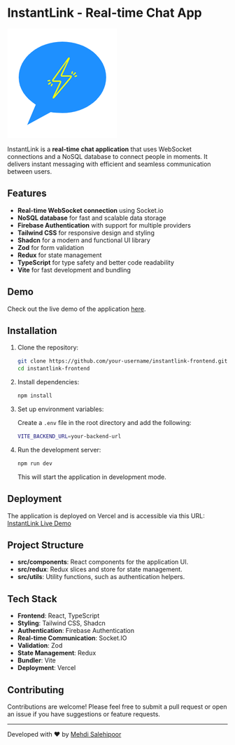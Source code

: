 # InstantLink - Real-time Chat App

![InstantLink Logo](https://github.com/Mehdi-Salehii/InstantLink-Frontend/blob/master/src/assets/logo.png) <!-- Optional: Add a logo image if you have one -->

InstantLink is a **real-time chat application** that uses WebSocket connections and a NoSQL database to connect people in moments. It delivers instant messaging with efficient and seamless communication between users.

## Features

- **Real-time WebSocket connection** using Socket.io
- **NoSQL database** for fast and scalable data storage
- **Firebase Authentication** with support for multiple providers
- **Tailwind CSS** for responsive design and styling
- **Shadcn** for a modern and functional UI library
- **Zod** for form validation
- **Redux** for state management
- **TypeScript** for type safety and better code readability
- **Vite** for fast development and bundling

## Demo

Check out the live demo of the application [here](https://instant-link-project.vercel.app/).

## Installation

1. Clone the repository:

    ```bash
    git clone https://github.com/your-username/instantlink-frontend.git
    cd instantlink-frontend
    ```

2. Install dependencies:

    ```bash
    npm install
    ```

3. Set up environment variables:

    Create a `.env` file in the root directory and add the following:

    ```bash
    VITE_BACKEND_URL=your-backend-url
    ```

4. Run the development server:

    ```bash
    npm run dev
    ```

    This will start the application in development mode.

## Deployment

The application is deployed on Vercel and is accessible via this URL:  
[InstantLink Live Demo](https://instant-link-project.vercel.app/)

## Project Structure

- **src/components**: React components for the application UI.
- **src/redux**: Redux slices and store for state management.
- **src/utils**: Utility functions, such as authentication helpers.


## Tech Stack

- **Frontend**: React, TypeScript
- **Styling**: Tailwind CSS, Shadcn
- **Authentication**: Firebase Authentication
- **Real-time Communication**: Socket.IO
- **Validation**: Zod
- **State Management**: Redux
- **Bundler**: Vite
- **Deployment**: Vercel

## Contributing

Contributions are welcome! Please feel free to submit a pull request or open an issue if you have suggestions or feature requests.

---

Developed with ❤️ by [Mehdi Salehipoor](https://github.com/Mehdi-Salehii)
